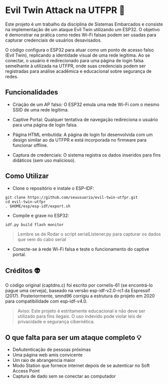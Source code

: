 # Evil Twin Attack na UTFPR :rotating_light:
 
Este projeto é um trabalho da disciplina de Sistemas Embarcados e consiste na implementação de um ataque Evil Twin utilizando um ESP32. O objetivo é demonstrar na prática como redes Wi-Fi falsas podem ser usadas para capturar credenciais de usuários desavisados.


O código configura o ESP32 para atuar como um ponto de acesso falso (Evil Twin), replicando a identidade visual de uma rede legítima. Ao se conectar, o usuário é redirecionado para uma página de login falsa semelhante à utilizada na UTFPR, onde suas credenciais podem ser registradas para análise acadêmica e educacional sobre segurança de redes.

## Funcionalidades

- Criação de um AP falso: O ESP32 emula uma rede Wi-Fi com o mesmo SSID de uma rede legítima.

- Captive Portal: Qualquer tentativa de navegação redireciona o usuário para uma página de login falsa.

- Página HTML embutida: A página de login foi desenvolvida com um design similar ao da UTFPR e está incorporada no firmware para funcionar offline.

- Captura de credenciais: O sistema registra os dados inseridos para fins didáticos (sem uso malicioso).

## Como Utilizar

- Clone o repositório e instale o ESP-IDF:
  
```
git clone https://github.com/seuusuario/evil-twin-utfpr.git
cd evil-twin-utfpr
. $HOME/esp/esp-idf/export.sh
```

- Compile e grave no ESP32:
```
idf.py build flash monitor
```
> Lembre se de Rodar o script serialListener.py para capturar os dados que vem do cabo serial

- Conecte-se à rede Wi-Fi falsa e teste o funcionamento do captive portal.

## Créditos :alien:

O código original (captdns.c) foi escrito por cornelis-61 (se encontrá-lo pague uma cerveja), baseado na versão esp-idf-v2.0-rc1 da Espressif (2017). Posteriormente, smnd96 corrigiu a estrutura do projeto em 2020 para compatibilidade com esp-idf-v4.0.

> Aviso: Este projeto é estritamente educacional e não deve ser utilizado para fins ilegais. O uso indevido pode violar leis de privacidade e segurança cibernética.

## O que falta para ser um ataque completo :bulb:
- DeAutenticação de pessoas próximas
- Uma página web amis convicente
- Um raio de abrangencia maior
- Modo Station que fornece internet depois de se autenticar no Soft Access Point
- Captura de dado sem se conectar ao computador
